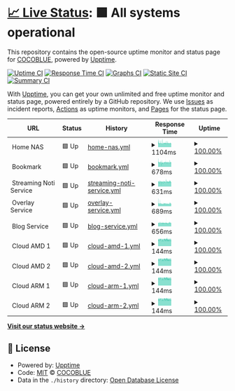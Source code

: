 # [📈 Live Status](https://shin6949.github.io/uptime): <!--live status--> **🟩 All systems operational**

This repository contains the open-source uptime monitor and status page for [COCOBLUE](velog.io/shin6949), powered by [Upptime](https://github.com/upptime/upptime).

[![Uptime CI](https://github.com/shin6949/uptime/workflows/Uptime%20CI/badge.svg)](https://github.com/shin6949/uptime/actions?query=workflow%3A%22Uptime+CI%22)
[![Response Time CI](https://github.com/shin6949/uptime/workflows/Response%20Time%20CI/badge.svg)](https://github.com/shin6949/uptime/actions?query=workflow%3A%22Response+Time+CI%22)
[![Graphs CI](https://github.com/shin6949/uptime/workflows/Graphs%20CI/badge.svg)](https://github.com/shin6949/uptime/actions?query=workflow%3A%22Graphs+CI%22)
[![Static Site CI](https://github.com/shin6949/uptime/workflows/Static%20Site%20CI/badge.svg)](https://github.com/shin6949/uptime/actions?query=workflow%3A%22Static+Site+CI%22)
[![Summary CI](https://github.com/shin6949/uptime/workflows/Summary%20CI/badge.svg)](https://github.com/shin6949/uptime/actions?query=workflow%3A%22Summary+CI%22)

With [Upptime](https://upptime.js.org), you can get your own unlimited and free uptime monitor and status page, powered entirely by a GitHub repository. We use [Issues](https://github.com/shin6949/uptime/issues) as incident reports, [Actions](https://github.com/shin6949/uptime/actions) as uptime monitors, and [Pages](https://shin6949.github.io/uptime) for the status page.

<!--start: status pages-->
<!-- This summary is generated by Upptime (https://github.com/upptime/upptime) -->
<!-- Do not edit this manually, your changes will be overwritten -->
<!-- prettier-ignore -->
| URL | Status | History | Response Time | Uptime |
| --- | ------ | ------- | ------------- | ------ |
| <img alt="" src="https://icons.duckduckgo.com/ip3/null.ico" height="13"> Home NAS | 🟩 Up | [home-nas.yml](https://github.com/shin6949/uptime/commits/HEAD/history/home-nas.yml) | <details><summary><img alt="Response time graph" src="./graphs/home-nas/response-time-week.png" height="20"> 1104ms</summary><br><a href="https://shin6949.github.io/uptime/history/home-nas"><img alt="Response time 1109" src="https://img.shields.io/endpoint?url=https%3A%2F%2Fraw.githubusercontent.com%2Fshin6949%2Fuptime%2FHEAD%2Fapi%2Fhome-nas%2Fresponse-time.json"></a><br><a href="https://shin6949.github.io/uptime/history/home-nas"><img alt="24-hour response time 1073" src="https://img.shields.io/endpoint?url=https%3A%2F%2Fraw.githubusercontent.com%2Fshin6949%2Fuptime%2FHEAD%2Fapi%2Fhome-nas%2Fresponse-time-day.json"></a><br><a href="https://shin6949.github.io/uptime/history/home-nas"><img alt="7-day response time 1104" src="https://img.shields.io/endpoint?url=https%3A%2F%2Fraw.githubusercontent.com%2Fshin6949%2Fuptime%2FHEAD%2Fapi%2Fhome-nas%2Fresponse-time-week.json"></a><br><a href="https://shin6949.github.io/uptime/history/home-nas"><img alt="30-day response time 1089" src="https://img.shields.io/endpoint?url=https%3A%2F%2Fraw.githubusercontent.com%2Fshin6949%2Fuptime%2FHEAD%2Fapi%2Fhome-nas%2Fresponse-time-month.json"></a><br><a href="https://shin6949.github.io/uptime/history/home-nas"><img alt="1-year response time 1111" src="https://img.shields.io/endpoint?url=https%3A%2F%2Fraw.githubusercontent.com%2Fshin6949%2Fuptime%2FHEAD%2Fapi%2Fhome-nas%2Fresponse-time-year.json"></a></details> | <details><summary><a href="https://shin6949.github.io/uptime/history/home-nas">100.00%</a></summary><a href="https://shin6949.github.io/uptime/history/home-nas"><img alt="All-time uptime 99.69%" src="https://img.shields.io/endpoint?url=https%3A%2F%2Fraw.githubusercontent.com%2Fshin6949%2Fuptime%2FHEAD%2Fapi%2Fhome-nas%2Fuptime.json"></a><br><a href="https://shin6949.github.io/uptime/history/home-nas"><img alt="24-hour uptime 100.00%" src="https://img.shields.io/endpoint?url=https%3A%2F%2Fraw.githubusercontent.com%2Fshin6949%2Fuptime%2FHEAD%2Fapi%2Fhome-nas%2Fuptime-day.json"></a><br><a href="https://shin6949.github.io/uptime/history/home-nas"><img alt="7-day uptime 100.00%" src="https://img.shields.io/endpoint?url=https%3A%2F%2Fraw.githubusercontent.com%2Fshin6949%2Fuptime%2FHEAD%2Fapi%2Fhome-nas%2Fuptime-week.json"></a><br><a href="https://shin6949.github.io/uptime/history/home-nas"><img alt="30-day uptime 100.00%" src="https://img.shields.io/endpoint?url=https%3A%2F%2Fraw.githubusercontent.com%2Fshin6949%2Fuptime%2FHEAD%2Fapi%2Fhome-nas%2Fuptime-month.json"></a><br><a href="https://shin6949.github.io/uptime/history/home-nas"><img alt="1-year uptime 99.83%" src="https://img.shields.io/endpoint?url=https%3A%2F%2Fraw.githubusercontent.com%2Fshin6949%2Fuptime%2FHEAD%2Fapi%2Fhome-nas%2Fuptime-year.json"></a></details>
| <img alt="" src="https://icons.duckduckgo.com/ip3/null.ico" height="13"> Bookmark | 🟩 Up | [bookmark.yml](https://github.com/shin6949/uptime/commits/HEAD/history/bookmark.yml) | <details><summary><img alt="Response time graph" src="./graphs/bookmark/response-time-week.png" height="20"> 678ms</summary><br><a href="https://shin6949.github.io/uptime/history/bookmark"><img alt="Response time 649" src="https://img.shields.io/endpoint?url=https%3A%2F%2Fraw.githubusercontent.com%2Fshin6949%2Fuptime%2FHEAD%2Fapi%2Fbookmark%2Fresponse-time.json"></a><br><a href="https://shin6949.github.io/uptime/history/bookmark"><img alt="24-hour response time 684" src="https://img.shields.io/endpoint?url=https%3A%2F%2Fraw.githubusercontent.com%2Fshin6949%2Fuptime%2FHEAD%2Fapi%2Fbookmark%2Fresponse-time-day.json"></a><br><a href="https://shin6949.github.io/uptime/history/bookmark"><img alt="7-day response time 678" src="https://img.shields.io/endpoint?url=https%3A%2F%2Fraw.githubusercontent.com%2Fshin6949%2Fuptime%2FHEAD%2Fapi%2Fbookmark%2Fresponse-time-week.json"></a><br><a href="https://shin6949.github.io/uptime/history/bookmark"><img alt="30-day response time 685" src="https://img.shields.io/endpoint?url=https%3A%2F%2Fraw.githubusercontent.com%2Fshin6949%2Fuptime%2FHEAD%2Fapi%2Fbookmark%2Fresponse-time-month.json"></a><br><a href="https://shin6949.github.io/uptime/history/bookmark"><img alt="1-year response time 649" src="https://img.shields.io/endpoint?url=https%3A%2F%2Fraw.githubusercontent.com%2Fshin6949%2Fuptime%2FHEAD%2Fapi%2Fbookmark%2Fresponse-time-year.json"></a></details> | <details><summary><a href="https://shin6949.github.io/uptime/history/bookmark">100.00%</a></summary><a href="https://shin6949.github.io/uptime/history/bookmark"><img alt="All-time uptime 71.51%" src="https://img.shields.io/endpoint?url=https%3A%2F%2Fraw.githubusercontent.com%2Fshin6949%2Fuptime%2FHEAD%2Fapi%2Fbookmark%2Fuptime.json"></a><br><a href="https://shin6949.github.io/uptime/history/bookmark"><img alt="24-hour uptime 100.00%" src="https://img.shields.io/endpoint?url=https%3A%2F%2Fraw.githubusercontent.com%2Fshin6949%2Fuptime%2FHEAD%2Fapi%2Fbookmark%2Fuptime-day.json"></a><br><a href="https://shin6949.github.io/uptime/history/bookmark"><img alt="7-day uptime 100.00%" src="https://img.shields.io/endpoint?url=https%3A%2F%2Fraw.githubusercontent.com%2Fshin6949%2Fuptime%2FHEAD%2Fapi%2Fbookmark%2Fuptime-week.json"></a><br><a href="https://shin6949.github.io/uptime/history/bookmark"><img alt="30-day uptime 100.00%" src="https://img.shields.io/endpoint?url=https%3A%2F%2Fraw.githubusercontent.com%2Fshin6949%2Fuptime%2FHEAD%2Fapi%2Fbookmark%2Fuptime-month.json"></a><br><a href="https://shin6949.github.io/uptime/history/bookmark"><img alt="1-year uptime 71.51%" src="https://img.shields.io/endpoint?url=https%3A%2F%2Fraw.githubusercontent.com%2Fshin6949%2Fuptime%2FHEAD%2Fapi%2Fbookmark%2Fuptime-year.json"></a></details>
| <img alt="" src="https://icons.duckduckgo.com/ip3/null.ico" height="13"> Streaming Noti Service | 🟩 Up | [streaming-noti-service.yml](https://github.com/shin6949/uptime/commits/HEAD/history/streaming-noti-service.yml) | <details><summary><img alt="Response time graph" src="./graphs/streaming-noti-service/response-time-week.png" height="20"> 631ms</summary><br><a href="https://shin6949.github.io/uptime/history/streaming-noti-service"><img alt="Response time 681" src="https://img.shields.io/endpoint?url=https%3A%2F%2Fraw.githubusercontent.com%2Fshin6949%2Fuptime%2FHEAD%2Fapi%2Fstreaming-noti-service%2Fresponse-time.json"></a><br><a href="https://shin6949.github.io/uptime/history/streaming-noti-service"><img alt="24-hour response time 634" src="https://img.shields.io/endpoint?url=https%3A%2F%2Fraw.githubusercontent.com%2Fshin6949%2Fuptime%2FHEAD%2Fapi%2Fstreaming-noti-service%2Fresponse-time-day.json"></a><br><a href="https://shin6949.github.io/uptime/history/streaming-noti-service"><img alt="7-day response time 631" src="https://img.shields.io/endpoint?url=https%3A%2F%2Fraw.githubusercontent.com%2Fshin6949%2Fuptime%2FHEAD%2Fapi%2Fstreaming-noti-service%2Fresponse-time-week.json"></a><br><a href="https://shin6949.github.io/uptime/history/streaming-noti-service"><img alt="30-day response time 639" src="https://img.shields.io/endpoint?url=https%3A%2F%2Fraw.githubusercontent.com%2Fshin6949%2Fuptime%2FHEAD%2Fapi%2Fstreaming-noti-service%2Fresponse-time-month.json"></a><br><a href="https://shin6949.github.io/uptime/history/streaming-noti-service"><img alt="1-year response time 681" src="https://img.shields.io/endpoint?url=https%3A%2F%2Fraw.githubusercontent.com%2Fshin6949%2Fuptime%2FHEAD%2Fapi%2Fstreaming-noti-service%2Fresponse-time-year.json"></a></details> | <details><summary><a href="https://shin6949.github.io/uptime/history/streaming-noti-service">100.00%</a></summary><a href="https://shin6949.github.io/uptime/history/streaming-noti-service"><img alt="All-time uptime 98.81%" src="https://img.shields.io/endpoint?url=https%3A%2F%2Fraw.githubusercontent.com%2Fshin6949%2Fuptime%2FHEAD%2Fapi%2Fstreaming-noti-service%2Fuptime.json"></a><br><a href="https://shin6949.github.io/uptime/history/streaming-noti-service"><img alt="24-hour uptime 100.00%" src="https://img.shields.io/endpoint?url=https%3A%2F%2Fraw.githubusercontent.com%2Fshin6949%2Fuptime%2FHEAD%2Fapi%2Fstreaming-noti-service%2Fuptime-day.json"></a><br><a href="https://shin6949.github.io/uptime/history/streaming-noti-service"><img alt="7-day uptime 100.00%" src="https://img.shields.io/endpoint?url=https%3A%2F%2Fraw.githubusercontent.com%2Fshin6949%2Fuptime%2FHEAD%2Fapi%2Fstreaming-noti-service%2Fuptime-week.json"></a><br><a href="https://shin6949.github.io/uptime/history/streaming-noti-service"><img alt="30-day uptime 100.00%" src="https://img.shields.io/endpoint?url=https%3A%2F%2Fraw.githubusercontent.com%2Fshin6949%2Fuptime%2FHEAD%2Fapi%2Fstreaming-noti-service%2Fuptime-month.json"></a><br><a href="https://shin6949.github.io/uptime/history/streaming-noti-service"><img alt="1-year uptime 98.81%" src="https://img.shields.io/endpoint?url=https%3A%2F%2Fraw.githubusercontent.com%2Fshin6949%2Fuptime%2FHEAD%2Fapi%2Fstreaming-noti-service%2Fuptime-year.json"></a></details>
| <img alt="" src="https://icons.duckduckgo.com/ip3/null.ico" height="13"> Overlay Service | 🟩 Up | [overlay-service.yml](https://github.com/shin6949/uptime/commits/HEAD/history/overlay-service.yml) | <details><summary><img alt="Response time graph" src="./graphs/overlay-service/response-time-week.png" height="20"> 689ms</summary><br><a href="https://shin6949.github.io/uptime/history/overlay-service"><img alt="Response time 684" src="https://img.shields.io/endpoint?url=https%3A%2F%2Fraw.githubusercontent.com%2Fshin6949%2Fuptime%2FHEAD%2Fapi%2Foverlay-service%2Fresponse-time.json"></a><br><a href="https://shin6949.github.io/uptime/history/overlay-service"><img alt="24-hour response time 719" src="https://img.shields.io/endpoint?url=https%3A%2F%2Fraw.githubusercontent.com%2Fshin6949%2Fuptime%2FHEAD%2Fapi%2Foverlay-service%2Fresponse-time-day.json"></a><br><a href="https://shin6949.github.io/uptime/history/overlay-service"><img alt="7-day response time 689" src="https://img.shields.io/endpoint?url=https%3A%2F%2Fraw.githubusercontent.com%2Fshin6949%2Fuptime%2FHEAD%2Fapi%2Foverlay-service%2Fresponse-time-week.json"></a><br><a href="https://shin6949.github.io/uptime/history/overlay-service"><img alt="30-day response time 679" src="https://img.shields.io/endpoint?url=https%3A%2F%2Fraw.githubusercontent.com%2Fshin6949%2Fuptime%2FHEAD%2Fapi%2Foverlay-service%2Fresponse-time-month.json"></a><br><a href="https://shin6949.github.io/uptime/history/overlay-service"><img alt="1-year response time 684" src="https://img.shields.io/endpoint?url=https%3A%2F%2Fraw.githubusercontent.com%2Fshin6949%2Fuptime%2FHEAD%2Fapi%2Foverlay-service%2Fresponse-time-year.json"></a></details> | <details><summary><a href="https://shin6949.github.io/uptime/history/overlay-service">100.00%</a></summary><a href="https://shin6949.github.io/uptime/history/overlay-service"><img alt="All-time uptime 98.82%" src="https://img.shields.io/endpoint?url=https%3A%2F%2Fraw.githubusercontent.com%2Fshin6949%2Fuptime%2FHEAD%2Fapi%2Foverlay-service%2Fuptime.json"></a><br><a href="https://shin6949.github.io/uptime/history/overlay-service"><img alt="24-hour uptime 100.00%" src="https://img.shields.io/endpoint?url=https%3A%2F%2Fraw.githubusercontent.com%2Fshin6949%2Fuptime%2FHEAD%2Fapi%2Foverlay-service%2Fuptime-day.json"></a><br><a href="https://shin6949.github.io/uptime/history/overlay-service"><img alt="7-day uptime 100.00%" src="https://img.shields.io/endpoint?url=https%3A%2F%2Fraw.githubusercontent.com%2Fshin6949%2Fuptime%2FHEAD%2Fapi%2Foverlay-service%2Fuptime-week.json"></a><br><a href="https://shin6949.github.io/uptime/history/overlay-service"><img alt="30-day uptime 100.00%" src="https://img.shields.io/endpoint?url=https%3A%2F%2Fraw.githubusercontent.com%2Fshin6949%2Fuptime%2FHEAD%2Fapi%2Foverlay-service%2Fuptime-month.json"></a><br><a href="https://shin6949.github.io/uptime/history/overlay-service"><img alt="1-year uptime 98.82%" src="https://img.shields.io/endpoint?url=https%3A%2F%2Fraw.githubusercontent.com%2Fshin6949%2Fuptime%2FHEAD%2Fapi%2Foverlay-service%2Fuptime-year.json"></a></details>
| <img alt="" src="https://icons.duckduckgo.com/ip3/null.ico" height="13"> Blog Service | 🟩 Up | [blog-service.yml](https://github.com/shin6949/uptime/commits/HEAD/history/blog-service.yml) | <details><summary><img alt="Response time graph" src="./graphs/blog-service/response-time-week.png" height="20"> 656ms</summary><br><a href="https://shin6949.github.io/uptime/history/blog-service"><img alt="Response time 743" src="https://img.shields.io/endpoint?url=https%3A%2F%2Fraw.githubusercontent.com%2Fshin6949%2Fuptime%2FHEAD%2Fapi%2Fblog-service%2Fresponse-time.json"></a><br><a href="https://shin6949.github.io/uptime/history/blog-service"><img alt="24-hour response time 674" src="https://img.shields.io/endpoint?url=https%3A%2F%2Fraw.githubusercontent.com%2Fshin6949%2Fuptime%2FHEAD%2Fapi%2Fblog-service%2Fresponse-time-day.json"></a><br><a href="https://shin6949.github.io/uptime/history/blog-service"><img alt="7-day response time 656" src="https://img.shields.io/endpoint?url=https%3A%2F%2Fraw.githubusercontent.com%2Fshin6949%2Fuptime%2FHEAD%2Fapi%2Fblog-service%2Fresponse-time-week.json"></a><br><a href="https://shin6949.github.io/uptime/history/blog-service"><img alt="30-day response time 661" src="https://img.shields.io/endpoint?url=https%3A%2F%2Fraw.githubusercontent.com%2Fshin6949%2Fuptime%2FHEAD%2Fapi%2Fblog-service%2Fresponse-time-month.json"></a><br><a href="https://shin6949.github.io/uptime/history/blog-service"><img alt="1-year response time 743" src="https://img.shields.io/endpoint?url=https%3A%2F%2Fraw.githubusercontent.com%2Fshin6949%2Fuptime%2FHEAD%2Fapi%2Fblog-service%2Fresponse-time-year.json"></a></details> | <details><summary><a href="https://shin6949.github.io/uptime/history/blog-service">100.00%</a></summary><a href="https://shin6949.github.io/uptime/history/blog-service"><img alt="All-time uptime 97.53%" src="https://img.shields.io/endpoint?url=https%3A%2F%2Fraw.githubusercontent.com%2Fshin6949%2Fuptime%2FHEAD%2Fapi%2Fblog-service%2Fuptime.json"></a><br><a href="https://shin6949.github.io/uptime/history/blog-service"><img alt="24-hour uptime 100.00%" src="https://img.shields.io/endpoint?url=https%3A%2F%2Fraw.githubusercontent.com%2Fshin6949%2Fuptime%2FHEAD%2Fapi%2Fblog-service%2Fuptime-day.json"></a><br><a href="https://shin6949.github.io/uptime/history/blog-service"><img alt="7-day uptime 100.00%" src="https://img.shields.io/endpoint?url=https%3A%2F%2Fraw.githubusercontent.com%2Fshin6949%2Fuptime%2FHEAD%2Fapi%2Fblog-service%2Fuptime-week.json"></a><br><a href="https://shin6949.github.io/uptime/history/blog-service"><img alt="30-day uptime 100.00%" src="https://img.shields.io/endpoint?url=https%3A%2F%2Fraw.githubusercontent.com%2Fshin6949%2Fuptime%2FHEAD%2Fapi%2Fblog-service%2Fuptime-month.json"></a><br><a href="https://shin6949.github.io/uptime/history/blog-service"><img alt="1-year uptime 97.53%" src="https://img.shields.io/endpoint?url=https%3A%2F%2Fraw.githubusercontent.com%2Fshin6949%2Fuptime%2FHEAD%2Fapi%2Fblog-service%2Fuptime-year.json"></a></details>
| <img alt="" src="https://icons.duckduckgo.com/ip3/null.ico" height="13"> Cloud AMD 1 | 🟩 Up | [cloud-amd-1.yml](https://github.com/shin6949/uptime/commits/HEAD/history/cloud-amd-1.yml) | <details><summary><img alt="Response time graph" src="./graphs/cloud-amd-1/response-time-week.png" height="20"> 144ms</summary><br><a href="https://shin6949.github.io/uptime/history/cloud-amd-1"><img alt="Response time 174" src="https://img.shields.io/endpoint?url=https%3A%2F%2Fraw.githubusercontent.com%2Fshin6949%2Fuptime%2FHEAD%2Fapi%2Fcloud-amd-1%2Fresponse-time.json"></a><br><a href="https://shin6949.github.io/uptime/history/cloud-amd-1"><img alt="24-hour response time 142" src="https://img.shields.io/endpoint?url=https%3A%2F%2Fraw.githubusercontent.com%2Fshin6949%2Fuptime%2FHEAD%2Fapi%2Fcloud-amd-1%2Fresponse-time-day.json"></a><br><a href="https://shin6949.github.io/uptime/history/cloud-amd-1"><img alt="7-day response time 144" src="https://img.shields.io/endpoint?url=https%3A%2F%2Fraw.githubusercontent.com%2Fshin6949%2Fuptime%2FHEAD%2Fapi%2Fcloud-amd-1%2Fresponse-time-week.json"></a><br><a href="https://shin6949.github.io/uptime/history/cloud-amd-1"><img alt="30-day response time 144" src="https://img.shields.io/endpoint?url=https%3A%2F%2Fraw.githubusercontent.com%2Fshin6949%2Fuptime%2FHEAD%2Fapi%2Fcloud-amd-1%2Fresponse-time-month.json"></a><br><a href="https://shin6949.github.io/uptime/history/cloud-amd-1"><img alt="1-year response time 174" src="https://img.shields.io/endpoint?url=https%3A%2F%2Fraw.githubusercontent.com%2Fshin6949%2Fuptime%2FHEAD%2Fapi%2Fcloud-amd-1%2Fresponse-time-year.json"></a></details> | <details><summary><a href="https://shin6949.github.io/uptime/history/cloud-amd-1">100.00%</a></summary><a href="https://shin6949.github.io/uptime/history/cloud-amd-1"><img alt="All-time uptime 100.00%" src="https://img.shields.io/endpoint?url=https%3A%2F%2Fraw.githubusercontent.com%2Fshin6949%2Fuptime%2FHEAD%2Fapi%2Fcloud-amd-1%2Fuptime.json"></a><br><a href="https://shin6949.github.io/uptime/history/cloud-amd-1"><img alt="24-hour uptime 100.00%" src="https://img.shields.io/endpoint?url=https%3A%2F%2Fraw.githubusercontent.com%2Fshin6949%2Fuptime%2FHEAD%2Fapi%2Fcloud-amd-1%2Fuptime-day.json"></a><br><a href="https://shin6949.github.io/uptime/history/cloud-amd-1"><img alt="7-day uptime 100.00%" src="https://img.shields.io/endpoint?url=https%3A%2F%2Fraw.githubusercontent.com%2Fshin6949%2Fuptime%2FHEAD%2Fapi%2Fcloud-amd-1%2Fuptime-week.json"></a><br><a href="https://shin6949.github.io/uptime/history/cloud-amd-1"><img alt="30-day uptime 100.00%" src="https://img.shields.io/endpoint?url=https%3A%2F%2Fraw.githubusercontent.com%2Fshin6949%2Fuptime%2FHEAD%2Fapi%2Fcloud-amd-1%2Fuptime-month.json"></a><br><a href="https://shin6949.github.io/uptime/history/cloud-amd-1"><img alt="1-year uptime 100.00%" src="https://img.shields.io/endpoint?url=https%3A%2F%2Fraw.githubusercontent.com%2Fshin6949%2Fuptime%2FHEAD%2Fapi%2Fcloud-amd-1%2Fuptime-year.json"></a></details>
| <img alt="" src="https://icons.duckduckgo.com/ip3/null.ico" height="13"> Cloud AMD 2 | 🟩 Up | [cloud-amd-2.yml](https://github.com/shin6949/uptime/commits/HEAD/history/cloud-amd-2.yml) | <details><summary><img alt="Response time graph" src="./graphs/cloud-amd-2/response-time-week.png" height="20"> 144ms</summary><br><a href="https://shin6949.github.io/uptime/history/cloud-amd-2"><img alt="Response time 174" src="https://img.shields.io/endpoint?url=https%3A%2F%2Fraw.githubusercontent.com%2Fshin6949%2Fuptime%2FHEAD%2Fapi%2Fcloud-amd-2%2Fresponse-time.json"></a><br><a href="https://shin6949.github.io/uptime/history/cloud-amd-2"><img alt="24-hour response time 142" src="https://img.shields.io/endpoint?url=https%3A%2F%2Fraw.githubusercontent.com%2Fshin6949%2Fuptime%2FHEAD%2Fapi%2Fcloud-amd-2%2Fresponse-time-day.json"></a><br><a href="https://shin6949.github.io/uptime/history/cloud-amd-2"><img alt="7-day response time 144" src="https://img.shields.io/endpoint?url=https%3A%2F%2Fraw.githubusercontent.com%2Fshin6949%2Fuptime%2FHEAD%2Fapi%2Fcloud-amd-2%2Fresponse-time-week.json"></a><br><a href="https://shin6949.github.io/uptime/history/cloud-amd-2"><img alt="30-day response time 145" src="https://img.shields.io/endpoint?url=https%3A%2F%2Fraw.githubusercontent.com%2Fshin6949%2Fuptime%2FHEAD%2Fapi%2Fcloud-amd-2%2Fresponse-time-month.json"></a><br><a href="https://shin6949.github.io/uptime/history/cloud-amd-2"><img alt="1-year response time 174" src="https://img.shields.io/endpoint?url=https%3A%2F%2Fraw.githubusercontent.com%2Fshin6949%2Fuptime%2FHEAD%2Fapi%2Fcloud-amd-2%2Fresponse-time-year.json"></a></details> | <details><summary><a href="https://shin6949.github.io/uptime/history/cloud-amd-2">100.00%</a></summary><a href="https://shin6949.github.io/uptime/history/cloud-amd-2"><img alt="All-time uptime 99.51%" src="https://img.shields.io/endpoint?url=https%3A%2F%2Fraw.githubusercontent.com%2Fshin6949%2Fuptime%2FHEAD%2Fapi%2Fcloud-amd-2%2Fuptime.json"></a><br><a href="https://shin6949.github.io/uptime/history/cloud-amd-2"><img alt="24-hour uptime 100.00%" src="https://img.shields.io/endpoint?url=https%3A%2F%2Fraw.githubusercontent.com%2Fshin6949%2Fuptime%2FHEAD%2Fapi%2Fcloud-amd-2%2Fuptime-day.json"></a><br><a href="https://shin6949.github.io/uptime/history/cloud-amd-2"><img alt="7-day uptime 100.00%" src="https://img.shields.io/endpoint?url=https%3A%2F%2Fraw.githubusercontent.com%2Fshin6949%2Fuptime%2FHEAD%2Fapi%2Fcloud-amd-2%2Fuptime-week.json"></a><br><a href="https://shin6949.github.io/uptime/history/cloud-amd-2"><img alt="30-day uptime 100.00%" src="https://img.shields.io/endpoint?url=https%3A%2F%2Fraw.githubusercontent.com%2Fshin6949%2Fuptime%2FHEAD%2Fapi%2Fcloud-amd-2%2Fuptime-month.json"></a><br><a href="https://shin6949.github.io/uptime/history/cloud-amd-2"><img alt="1-year uptime 99.51%" src="https://img.shields.io/endpoint?url=https%3A%2F%2Fraw.githubusercontent.com%2Fshin6949%2Fuptime%2FHEAD%2Fapi%2Fcloud-amd-2%2Fuptime-year.json"></a></details>
| <img alt="" src="https://icons.duckduckgo.com/ip3/null.ico" height="13"> Cloud ARM 1 | 🟩 Up | [cloud-arm-1.yml](https://github.com/shin6949/uptime/commits/HEAD/history/cloud-arm-1.yml) | <details><summary><img alt="Response time graph" src="./graphs/cloud-arm-1/response-time-week.png" height="20"> 144ms</summary><br><a href="https://shin6949.github.io/uptime/history/cloud-arm-1"><img alt="Response time 174" src="https://img.shields.io/endpoint?url=https%3A%2F%2Fraw.githubusercontent.com%2Fshin6949%2Fuptime%2FHEAD%2Fapi%2Fcloud-arm-1%2Fresponse-time.json"></a><br><a href="https://shin6949.github.io/uptime/history/cloud-arm-1"><img alt="24-hour response time 142" src="https://img.shields.io/endpoint?url=https%3A%2F%2Fraw.githubusercontent.com%2Fshin6949%2Fuptime%2FHEAD%2Fapi%2Fcloud-arm-1%2Fresponse-time-day.json"></a><br><a href="https://shin6949.github.io/uptime/history/cloud-arm-1"><img alt="7-day response time 144" src="https://img.shields.io/endpoint?url=https%3A%2F%2Fraw.githubusercontent.com%2Fshin6949%2Fuptime%2FHEAD%2Fapi%2Fcloud-arm-1%2Fresponse-time-week.json"></a><br><a href="https://shin6949.github.io/uptime/history/cloud-arm-1"><img alt="30-day response time 144" src="https://img.shields.io/endpoint?url=https%3A%2F%2Fraw.githubusercontent.com%2Fshin6949%2Fuptime%2FHEAD%2Fapi%2Fcloud-arm-1%2Fresponse-time-month.json"></a><br><a href="https://shin6949.github.io/uptime/history/cloud-arm-1"><img alt="1-year response time 174" src="https://img.shields.io/endpoint?url=https%3A%2F%2Fraw.githubusercontent.com%2Fshin6949%2Fuptime%2FHEAD%2Fapi%2Fcloud-arm-1%2Fresponse-time-year.json"></a></details> | <details><summary><a href="https://shin6949.github.io/uptime/history/cloud-arm-1">100.00%</a></summary><a href="https://shin6949.github.io/uptime/history/cloud-arm-1"><img alt="All-time uptime 100.00%" src="https://img.shields.io/endpoint?url=https%3A%2F%2Fraw.githubusercontent.com%2Fshin6949%2Fuptime%2FHEAD%2Fapi%2Fcloud-arm-1%2Fuptime.json"></a><br><a href="https://shin6949.github.io/uptime/history/cloud-arm-1"><img alt="24-hour uptime 100.00%" src="https://img.shields.io/endpoint?url=https%3A%2F%2Fraw.githubusercontent.com%2Fshin6949%2Fuptime%2FHEAD%2Fapi%2Fcloud-arm-1%2Fuptime-day.json"></a><br><a href="https://shin6949.github.io/uptime/history/cloud-arm-1"><img alt="7-day uptime 100.00%" src="https://img.shields.io/endpoint?url=https%3A%2F%2Fraw.githubusercontent.com%2Fshin6949%2Fuptime%2FHEAD%2Fapi%2Fcloud-arm-1%2Fuptime-week.json"></a><br><a href="https://shin6949.github.io/uptime/history/cloud-arm-1"><img alt="30-day uptime 100.00%" src="https://img.shields.io/endpoint?url=https%3A%2F%2Fraw.githubusercontent.com%2Fshin6949%2Fuptime%2FHEAD%2Fapi%2Fcloud-arm-1%2Fuptime-month.json"></a><br><a href="https://shin6949.github.io/uptime/history/cloud-arm-1"><img alt="1-year uptime 100.00%" src="https://img.shields.io/endpoint?url=https%3A%2F%2Fraw.githubusercontent.com%2Fshin6949%2Fuptime%2FHEAD%2Fapi%2Fcloud-arm-1%2Fuptime-year.json"></a></details>
| <img alt="" src="https://icons.duckduckgo.com/ip3/null.ico" height="13"> Cloud ARM 2 | 🟩 Up | [cloud-arm-2.yml](https://github.com/shin6949/uptime/commits/HEAD/history/cloud-arm-2.yml) | <details><summary><img alt="Response time graph" src="./graphs/cloud-arm-2/response-time-week.png" height="20"> 144ms</summary><br><a href="https://shin6949.github.io/uptime/history/cloud-arm-2"><img alt="Response time 174" src="https://img.shields.io/endpoint?url=https%3A%2F%2Fraw.githubusercontent.com%2Fshin6949%2Fuptime%2FHEAD%2Fapi%2Fcloud-arm-2%2Fresponse-time.json"></a><br><a href="https://shin6949.github.io/uptime/history/cloud-arm-2"><img alt="24-hour response time 142" src="https://img.shields.io/endpoint?url=https%3A%2F%2Fraw.githubusercontent.com%2Fshin6949%2Fuptime%2FHEAD%2Fapi%2Fcloud-arm-2%2Fresponse-time-day.json"></a><br><a href="https://shin6949.github.io/uptime/history/cloud-arm-2"><img alt="7-day response time 144" src="https://img.shields.io/endpoint?url=https%3A%2F%2Fraw.githubusercontent.com%2Fshin6949%2Fuptime%2FHEAD%2Fapi%2Fcloud-arm-2%2Fresponse-time-week.json"></a><br><a href="https://shin6949.github.io/uptime/history/cloud-arm-2"><img alt="30-day response time 144" src="https://img.shields.io/endpoint?url=https%3A%2F%2Fraw.githubusercontent.com%2Fshin6949%2Fuptime%2FHEAD%2Fapi%2Fcloud-arm-2%2Fresponse-time-month.json"></a><br><a href="https://shin6949.github.io/uptime/history/cloud-arm-2"><img alt="1-year response time 174" src="https://img.shields.io/endpoint?url=https%3A%2F%2Fraw.githubusercontent.com%2Fshin6949%2Fuptime%2FHEAD%2Fapi%2Fcloud-arm-2%2Fresponse-time-year.json"></a></details> | <details><summary><a href="https://shin6949.github.io/uptime/history/cloud-arm-2">100.00%</a></summary><a href="https://shin6949.github.io/uptime/history/cloud-arm-2"><img alt="All-time uptime 100.00%" src="https://img.shields.io/endpoint?url=https%3A%2F%2Fraw.githubusercontent.com%2Fshin6949%2Fuptime%2FHEAD%2Fapi%2Fcloud-arm-2%2Fuptime.json"></a><br><a href="https://shin6949.github.io/uptime/history/cloud-arm-2"><img alt="24-hour uptime 100.00%" src="https://img.shields.io/endpoint?url=https%3A%2F%2Fraw.githubusercontent.com%2Fshin6949%2Fuptime%2FHEAD%2Fapi%2Fcloud-arm-2%2Fuptime-day.json"></a><br><a href="https://shin6949.github.io/uptime/history/cloud-arm-2"><img alt="7-day uptime 100.00%" src="https://img.shields.io/endpoint?url=https%3A%2F%2Fraw.githubusercontent.com%2Fshin6949%2Fuptime%2FHEAD%2Fapi%2Fcloud-arm-2%2Fuptime-week.json"></a><br><a href="https://shin6949.github.io/uptime/history/cloud-arm-2"><img alt="30-day uptime 100.00%" src="https://img.shields.io/endpoint?url=https%3A%2F%2Fraw.githubusercontent.com%2Fshin6949%2Fuptime%2FHEAD%2Fapi%2Fcloud-arm-2%2Fuptime-month.json"></a><br><a href="https://shin6949.github.io/uptime/history/cloud-arm-2"><img alt="1-year uptime 100.00%" src="https://img.shields.io/endpoint?url=https%3A%2F%2Fraw.githubusercontent.com%2Fshin6949%2Fuptime%2FHEAD%2Fapi%2Fcloud-arm-2%2Fuptime-year.json"></a></details>

<!--end: status pages-->

[**Visit our status website →**](https://shin6949.github.io/uptime)

## 📄 License

- Powered by: [Upptime](https://github.com/upptime/upptime)
- Code: [MIT](./LICENSE) © [COCOBLUE](velog.io/shin6949)
- Data in the `./history` directory: [Open Database License](https://opendatacommons.org/licenses/odbl/1-0/)
